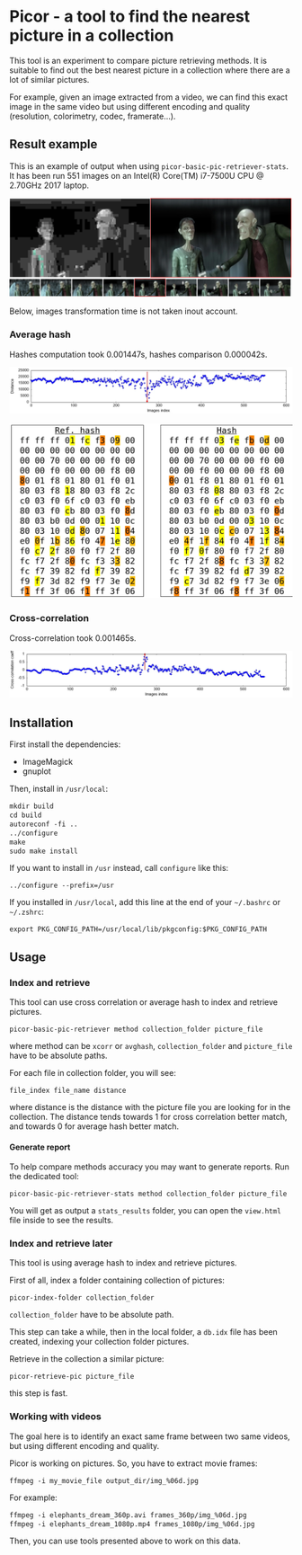 # Picor - a tool to find the nearest picture in a collection

This tool is an experiment to compare picture retrieving methods.
It is suitable to find out the best nearest picture in a collection where there
are a lot of similar pictures.

For example, given an image extracted from a video, we can find this exact
image in the same video but using different encoding and quality (resolution,
colorimetry, codec, framerate...).

## Result example

This is an example of output when using `picor-basic-pic-retriever-stats`.
It has been run 551 images on an Intel(R) Core(TM) i7-7500U CPU @ 2.70GHz 2017
laptop.

![Result example](result_example.webp)

Below, images transformation time is not taken inout account.

### Average hash

Hashes computation took 0.001447s, hashes comparison 0.000042s.

![Cross-correlation example plots](result_example_avghash_plot.webp)

![Hash comparison example](results_example_avghash_compare.webp)

### Cross-correlation

Cross-correlation took 0.001465s.

![Cross-correlation example plots](result_example_xcorr_plot.webp)

## Installation

First install the dependencies:

- ImageMagick
- gnuplot

Then, install in `/usr/local`:

```
mkdir build
cd build
autoreconf -fi ..
../configure
make
sudo make install
```

If you want to install in `/usr` instead, call `configure` like this:

```
../configure --prefix=/usr
```

If you installed in `/usr/local`, add this line at the end of your `~/.bashrc`
or `~/.zshrc`:

```
export PKG_CONFIG_PATH=/usr/local/lib/pkgconfig:$PKG_CONFIG_PATH
```

## Usage

### Index and retrieve

This tool can use cross correlation or average hash to index and retrieve
pictures.

```
picor-basic-pic-retriever method collection_folder picture_file
```

where method can be `xcorr` or `avghash`, `collection_folder` and
`picture_file` have to be absolute paths.

For each file in collection folder, you will see:

```
file_index file_name distance
```

where distance is the distance with the picture file you are looking for in the
collection.
The distance tends towards 1 for cross correlation better match, and towards 0
for average hash better match.

#### Generate report

To help compare methods accuracy you may want to generate reports.
Run the dedicated tool:

```
picor-basic-pic-retriever-stats method collection_folder picture_file
```

You will get as output a `stats_results` folder, you can open the `view.html`
file inside to see the results.

### Index and retrieve later

This tool is using average hash to index and retrieve pictures.

First of all, index a folder containing collection of pictures:

```
picor-index-folder collection_folder
```

`collection_folder` have to be absolute path.

This step can take a while, then in the local folder, a `db.idx` file has been
created, indexing your collection folder pictures.

Retrieve in the collection a similar picture:

```
picor-retrieve-pic picture_file
```

this step is fast.

### Working with videos

The goal here is to identify an exact same frame between two same videos, but
using different encoding and quality.

Picor is working on pictures. So, you have to extract movie frames:

```
ffmpeg -i my_movie_file output_dir/img_%06d.jpg
```

For example:
```
ffmpeg -i elephants_dream_360p.avi frames_360p/img_%06d.jpg
ffmpeg -i elephants_dream_1080p.mp4 frames_1080p/img_%06d.jpg
```

Then, you can use tools presented above to work on this data.

